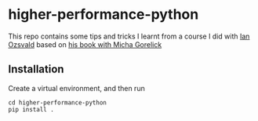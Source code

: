 # higher-performance-python

This repo contains some tips and tricks I learnt from a course I did with [Ian Ozsvald](https://ianozsvald.com/) based on [his book with Micha Gorelick](https://www.amazon.co.uk/High-Performance-Python-Performant-Programming-dp-1492055026/dp/1492055026/ref=dp_ob_title_bk)


## Installation

Create a virtual environment, and then run
```
cd higher-performance-python
pip install .
```